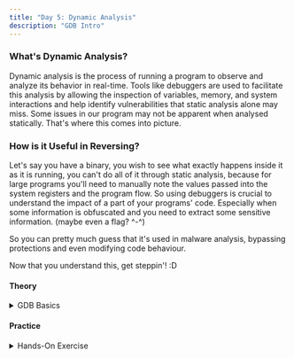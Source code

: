```yaml
---
title: "Day 5: Dynamic Analysis"
description: "GDB Intro"
---
```


### What's Dynamic Analysis?

Dynamic analysis is the process of running a program to observe and analyze its behavior in real-time.
Tools like debuggers are used to facilitate this analysis by allowing the inspection of variables, memory, and system interactions and help identify vulnerabilities that static analysis alone may miss. 
Some issues in our program may not be apparent when analysed statically. That's where this comes into picture.

### How is it Useful in Reversing?

Let's say you have a binary, you wish to see what exactly happens inside it as it is running, you can't do all of it through static analysis, because for large programs you'll need to manually note the values passed into the system registers and the program flow.
So using debuggers is crucial to understand the impact of a part of your programs' code. Especially when some information is obfuscated and you need to extract some sensitive information. (maybe even a flag? ^-^)

So you can pretty much guess that it's used in malware analysis, bypassing protections and even modifying code behaviour.

Now that you understand this, get steppin'! :D

#### Theory

<details>
<summary>GDB Basics</summary>

> Objective: Learn how to use basic GDB commands.

> > GDB Tutorial: [Read Here](https://www.geeksforgeeks.org/gdb-step-by-step-introduction/)

GDB allows you to set breakpoints, watch variables, step through code line-by-line, and inspect the state of your program. Understanding these basics is the first step in debugging and analyzing binaries.

</details>

#### Practice

<details>
<summary>Hands-On Exercise</summary>

> > **Install GDB:** Install GDB, ofc.
> > **Debug a simple program:** Use GDB to step through a simple C program and examine its assembly code. Practice setting breakpoints, stepping through instructions, and examining register values.
> > **Disassemble Functions:** Use GDB to disassemble functions in a binary and analyze their assembly instructions. Identify function prologues, epilogues, and control flow.
</details>

